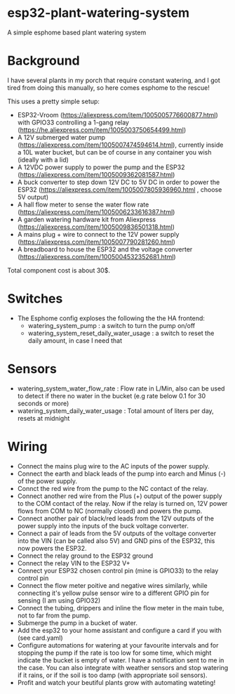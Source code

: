 # esp32-plant-watering-system
A simple esphome based plant watering system

# Background
I have several plants in my porch that require constant watering, and I got tired from doing this manually, so here comes esphome to the rescue!

This uses a pretty simple setup:

* ESP32-Vroom (https://aliexpress.com/item/1005005776600877.html) with GPIO33 controlling a 1-gang relay (https://he.aliexpress.com/item/1005003750654499.html)
* A 12V submerged water pump (https://aliexpress.com/item/1005007474594614.html), currently inside a 10L water bucket, but can be of course in any container you wish (ideally with a lid)
* A 12VDC power supply to power the pump and the ESP32 (https://aliexpress.com/item/1005009362081587.html)
* A buck converter to step down 12V DC to 5V DC in order to power the ESP32 (https://aliexpress.com/item/1005007805936960.html , choose 5V output)
* A hall flow meter to sense the water flow rate (https://aliexpress.com/item/1005006233616387.html)
* A garden watering hardware kit from Aliexpress (https://aliexpress.com/item/1005009836501318.html)
* A mains plug + wire to connect to the 12V power supply (https://aliexpress.com/item/1005007790281260.html)
* A breadboard to house the ESP32 and the voltage converter (https://aliexpress.com/item/1005004532352681.html)

Total component cost is about 30$.


# Switches
* The Esphome config exploses the following the the HA frontend:
  * watering_system_pump : a switch to turn the pump on/off
  * watering_system_reset_daily_water_usage  : a switch to reset the daily amount, in case I need that

# Sensors
* watering_system_water_flow_rate : Flow rate in L/Min, also can be used to detect if there no water in the bucket (e.g rate below 0.1 for 30 seconds or more)
* watering_system_daily_water_usage : Total amount of liters per day, resets at midnight

# Wiring
* Connect the mains plug wire to the AC inputs of the power supply.
* Connect the earth and black leads of the pump into earch and Minus (-) of the power supply.
* Connct the red wire from the pump to the NC contact of the relay.
* Connect another red wire from the Plus (+) output of the power supply to the COM contact of the relay. Now if the relay is turned on, 12V power flows from COM to NC (normally closed) and powers the pump.
* Connect another pair of black/red leads from the 12V outputs of the power supply into the inputs of the buck voltage converter.
* Connect a pair of leads from the 5V outputs of the voltage converter into the VIN (can be called also 5V) and GND pins of the ESP32, this now powers the ESP32.
* Connect the relay ground to the ESP32 ground
* Connect the relay VIN to the ESP32 V+
* Connect your ESP32 chosen control pin (mine is GPIO33) to the relay control pin
* Connect the flow meter poitive and negative wires similarly, while connecting it's yellow pulse sensor wire to a different GPIO pin for sensing (I am using GPIO32)
* Connect the tubing, drippers and inline the flow meter in the main tube, not to far from the pump.
* Submerge the pump in a bucket of water.
* Add the esp32 to your home assistant and configure a card if you with (see card.yaml)
* Configure automations for watering at your favourite intervals and for stopping the pump if the rate is too low for some time, which might indicate the bucket is empty of water. I have a notification sent to me in the case. You can also integrate with weather sensors and stop watering if it rains, or if the soil is too damp (with appropriate soil sensors).
* Profit and watch your beutiful plants grow with automating wateting!





